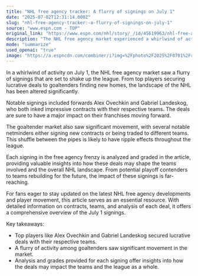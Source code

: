 ```yaml
---
title: "NHL free agency tracker: A flurry of signings on July 1"
date: "2025-07-02T12:31:14.000Z"
slug: "nhl-free-agency-tracker:-a-flurry-of-signings-on-july-1"
source: "www.espn.com - TOP"
original_link: "https://www.espn.com/nhl/story/_/id/45619963/nhl-free-agency-tracker-2025-contracts-teams-analysis-grades"
description: "The NHL free agency market experienced a whirlwind of activity on July 1 with top players like Alex Ovechkin and Gabriel Landeskog securing impressive contracts. Notable movement in the goaltender market also occurred, with several netminders either signing new deals or being traded to different teams. The impact of these signings is analyzed and graded in the article, offering valuable insights into how they may shape the teams involved and the overall NHL landscape. For fans looking to stay updated on the latest free agency developments, this article provides a comprehensive overview of the July 1 signings."
mode: "summarize"
used_openai: "true"
image: "https://a.espncdn.com/combiner/i?img=%2Fphoto%2F2025%2F0701%2Fr1513643_1296x729_16%2D9.jpg"
---
```


In a whirlwind of activity on July 1, the NHL free agency market saw a flurry of signings that are set to shake up the league. From top players securing lucrative deals to goaltenders finding new homes, the landscape of the NHL has been altered significantly.

Notable signings included forwards Alex Ovechkin and Gabriel Landeskog, who both inked impressive contracts with their respective teams. The deals are sure to have a major impact on their franchises moving forward.

The goaltender market also saw significant movement, with several notable netminders either signing new contracts or being traded to different teams. This shuffle between the pipes is likely to have ripple effects throughout the league.

Each signing in the free agency frenzy is analyzed and graded in the article, providing valuable insights into how these deals may shape the teams involved and the overall NHL landscape. From potential playoff contenders to teams rebuilding for the future, the impact of these signings is far-reaching.

For fans eager to stay updated on the latest NHL free agency developments and player movement, this article serves as an essential resource. With detailed information on contracts, teams, and analysis of each deal, it offers a comprehensive overview of the July 1 signings.

Key takeaways:
- Top players like Alex Ovechkin and Gabriel Landeskog secured lucrative deals with their respective teams.
- A flurry of activity among goaltenders saw significant movement in the market.
- Analysis and grades provided for each signing offer insights into how the deals may impact the teams and the league as a whole.
